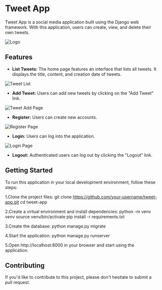 # Tweet App
Tweet App is a social media application built using the Django web framework. With this application, users can create, view, and delete their own tweets.

![Logo](screenshots/logo.png)

## Features
- **List Tweets:** The home page features an interface that lists all tweets. It displays the title, content, and creation date of tweets.

![Tweet List](screenshots/tweetlist.png)

- **Add Tweet:** Users can add new tweets by clicking on the "Add Tweet" link.

![Tweet Add Page](screenshots/addtweet.png)

- **Register:** Users can create new accounts.

![Register Page](screenshots/signup.png)
 
- **Login:** Users can log into the application.

![Login Page](screenshots/login.png)

- **Logout:** Authenticated users can log out by clicking the "Logout" link.

## Getting Started
To run this application in your local development environment, follow these steps:

1.Clone the project files:
    git clone https://github.com/your-username/tweet-app.git
    cd tweet-app

2.Create a virtual environment and install dependencies:
    python -m venv venv
    source venv/bin/activate
    pip install -r requirements.txt

3.Create the database:
    python manage.py migrate

4.Start the application:
    python manage.py runserver
    
5.Open http://localhost:8000 in your browser and start using the application.

## Contributing
If you'd like to contribute to this project, please don't hesitate to submit a pull request.
